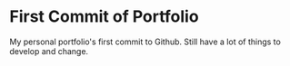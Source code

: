 # First Commit of Portfolio 
My personal portfolio's first commit to Github.
Still have a lot of things to develop and change. 